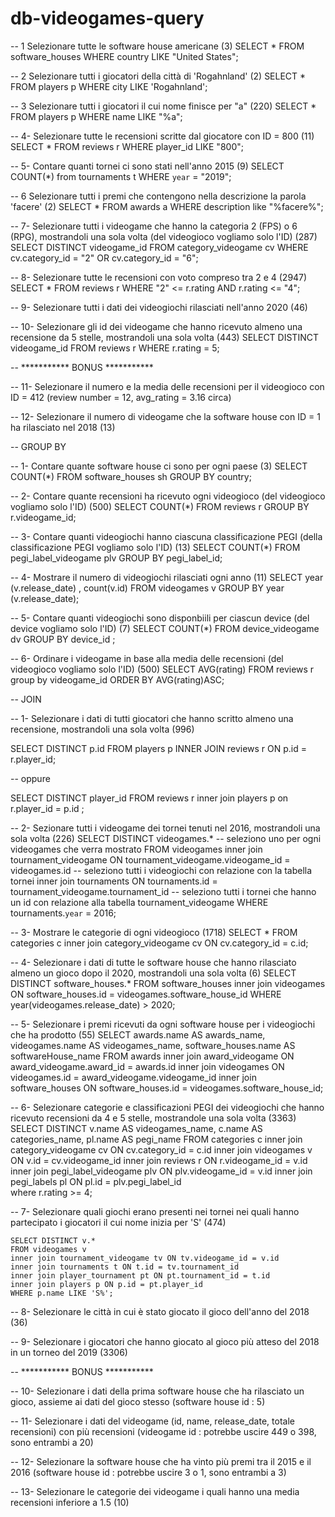 # db-videogames-query
-- 1 Selezionare tutte le software house americane (3)
SELECT * FROM software_houses WHERE country LIKE "United States";


-- 2 Selezionare tutti i giocatori della città di 'Rogahnland' (2)
SELECT * FROM players p WHERE city LIKE 'Rogahnland';

-- 3 Selezionare tutti i giocatori il cui nome finisce per "a" (220)
SELECT * FROM players p WHERE name LIKE  "%a";


-- 4- Selezionare tutte le recensioni scritte dal giocatore con ID = 800 (11)
SELECT * FROM reviews r WHERE player_id LIKE  "800";


-- 5- Contare quanti tornei ci sono stati nell'anno 2015 (9)
SELECT COUNT(*) from tournaments t WHERE `year` = "2019"; 


-- 6 Selezionare tutti i premi che contengono nella descrizione la parola 'facere' (2)
SELECT * FROM awards a WHERE description like "%facere%";


-- 7- Selezionare tutti i videogame che hanno la categoria 2 (FPS) o 6 (RPG), mostrandoli una sola volta (del videogioco vogliamo solo l'ID) (287)
SELECT DISTINCT videogame_id FROM category_videogame cv WHERE cv.category_id  = "2" OR cv.category_id = "6";

-- 8- Selezionare tutte le recensioni con voto compreso tra 2 e 4 (2947)
SELECT * FROM reviews r WHERE "2" <= r.rating AND r.rating  <= "4";

-- 9- Selezionare tutti i dati dei videogiochi rilasciati nell'anno 2020 (46)



-- 10- Selezionare gli id dei videogame che hanno ricevuto almeno una recensione da 5 stelle, mostrandoli una sola volta (443)
SELECT  DISTINCT videogame_id  FROM reviews r WHERE r.rating = 5;

-- *********** BONUS ***********

-- 11- Selezionare il numero e la media delle recensioni per il videogioco con ID = 412 (review number = 12, avg_rating = 3.16 circa)

-- 12- Selezionare il numero di videogame che la software house con ID = 1 ha rilasciato nel 2018 (13)





 -- GROUP BY

-- 1- Contare quante software house ci sono per ogni paese (3)
SELECT COUNT(*) FROM software_houses sh GROUP BY country; 

-- 2- Contare quante recensioni ha ricevuto ogni videogioco (del videogioco vogliamo solo l'ID) (500)
SELECT COUNT(*) FROM reviews r GROUP BY r.videogame_id; 

-- 3-  Contare quanti videogiochi hanno ciascuna classificazione PEGI (della classificazione PEGI vogliamo solo l'ID) (13)
SELECT COUNT(*) FROM pegi_label_videogame plv GROUP BY pegi_label_id; 

-- 4- Mostrare il numero di videogiochi rilasciati ogni anno (11)
SELECT year (v.release_date) , count(v.id) FROM videogames v 
GROUP BY year (v.release_date);

-- 5- Contare quanti videogiochi sono disponbiili per ciascun device (del device vogliamo solo l'ID) (7)
SELECT COUNT(*) FROM device_videogame dv GROUP BY device_id ; 

-- 6- Ordinare i videogame in base alla media delle recensioni (del videogioco vogliamo solo l'ID) (500)
SELECT AVG(rating) FROM reviews r group by videogame_id ORDER BY AVG(rating)ASC;




-- JOIN

-- 1- Selezionare i dati di tutti giocatori che hanno scritto almeno una recensione, mostrandoli una sola volta (996)

 SELECT DISTINCT p.id FROM players p 
 INNER JOIN reviews r 
 ON p.id = r.player_id;

-- oppure

SELECT DISTINCT player_id FROM reviews r 
inner join players p 
on r.player_id = p.id ;

-- 2- Sezionare tutti i videogame dei tornei tenuti nel 2016, mostrandoli una sola volta (226)
SELECT DISTINCT videogames.* -- seleziono uno per ogni videogames che verra mostrato 
	FROM videogames
	inner join tournament_videogame ON tournament_videogame.videogame_id = videogames.id -- seleziono tutti i videogiochi con relazione con la tabella tornei
	inner join tournaments ON tournaments.id = tournament_videogame.tournament_id -- seleziono tutti i tornei che hanno un id con relazione alla tabella tournament_videogame
	WHERE tournaments.`year` = 2016;

-- 3- Mostrare le categorie di ogni videogioco (1718)
SELECT * FROM categories c 
inner join category_videogame cv 
ON cv.category_id  = c.id;

-- 4- Selezionare i dati di tutte le software house che hanno rilasciato almeno un gioco dopo il 2020, mostrandoli una sola volta (6)
	SELECT DISTINCT software_houses.*
	FROM software_houses 
	inner join videogames
	ON software_houses.id = videogames.software_house_id
	WHERE year(videogames.release_date) > 2020;


-- 5- Selezionare i premi ricevuti da ogni software house per i videogiochi che ha prodotto (55)
SELECT awards.name AS awards_name,  videogames.name AS videogames_name, software_houses.name AS softwareHouse_name
	FROM awards
	inner join award_videogame ON award_videogame.award_id = awards.id
	inner join videogames ON videogames.id = award_videogame.videogame_id 
	inner join software_houses ON software_houses.id = videogames.software_house_id;

-- 6- Selezionare categorie e classificazioni PEGI dei videogiochi che hanno ricevuto recensioni da 4 e 5 stelle, mostrandole una sola volta (3363)
	SELECT DISTINCT v.name AS videogames_name, c.name AS categories_name, pl.name AS pegi_name
	FROM categories c
	inner join category_videogame cv ON cv.category_id = c.id
	inner join videogames v ON v.id = cv.videogame_id 
	inner join reviews r ON r.videogame_id = v.id
	inner join pegi_label_videogame plv ON plv.videogame_id = v.id 
	inner join pegi_labels pl ON pl.id = plv.pegi_label_id  
	where r.rating >= 4;


-- 7- Selezionare quali giochi erano presenti nei tornei nei quali hanno partecipato i giocatori il cui nome inizia per 'S' (474)

	SELECT DISTINCT v.*
	FROM videogames v 
	inner join tournament_videogame tv ON tv.videogame_id = v.id 
	inner join tournaments t ON t.id = tv.tournament_id 
	inner join player_tournament pt ON pt.tournament_id = t.id 
	inner join players p ON p.id = pt.player_id 
	WHERE p.name LIKE 'S%';


-- 8- Selezionare le città in cui è stato giocato il gioco dell'anno del 2018 (36)

-- 9- Selezionare i giocatori che hanno giocato al gioco più atteso del 2018 in un torneo del 2019 (3306)


-- *********** BONUS ***********

-- 10- Selezionare i dati della prima software house che ha rilasciato un gioco, assieme ai dati del gioco stesso (software house id : 5)

-- 11- Selezionare i dati del videogame (id, name, release_date, totale recensioni) con più recensioni (videogame id : potrebbe uscire 449 o 398, sono entrambi a 20)

-- 12- Selezionare la software house che ha vinto più premi tra il 2015 e il 2016 (software house id : potrebbe uscire 3 o 1, sono entrambi a 3)

-- 13- Selezionare le categorie dei videogame i quali hanno una media recensioni inferiore a 1.5 (10)
